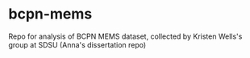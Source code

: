 # bcpn-mems
Repo for analysis of BCPN MEMS dataset, collected by Kristen Wells's group at SDSU
(Anna's dissertation repo)
